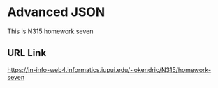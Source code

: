 # Advanced JSON

This is N315 homework seven

## URL Link

https://in-info-web4.informatics.iupui.edu/~okendric/N315/homework-seven




